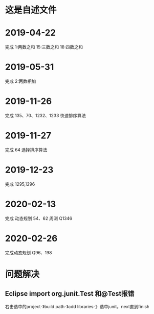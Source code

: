 # 这是自述文件


# 2019-04-22 
完成  1:两数之和   15:三数之和   18:四数之和

# 2019-05-31 
完成 2:两数相加

# 2019-11-26 
完成 135、70、1232、1233
快速排序算法

# 2019-11-27
完成 64
选择排序算法

# 2019-12-23
完成  1295,1296

# 2020-02-13
完成 动态规划 54、62
周测 Q1346

# 2020-02-26
完成动态规划 Q96、198

# 问题解决
## Eclipse import org.junit.Test 和@Test报错
右击选中的project-》build path-》add libraries-》选中junit，next直到finish